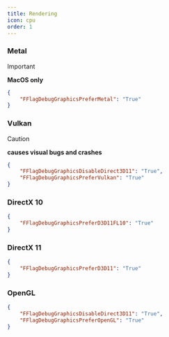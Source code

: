```yaml
---
title: Rendering
icon: cpu
order: 1
---
```


### Metal
> [!IMPORTANT]
> **MacOS only**
```json
{
    "FFlagDebugGraphicsPreferMetal": "True"
}
```
### Vulkan
> [!CAUTION]
> **causes visual bugs and crashes**
```json
{
    "FFlagDebugGraphicsDisableDirect3D11": "True",
    "FFlagDebugGraphicsPreferVulkan": "True"
}
```
### DirectX 10
```json
{
    "FFlagDebugGraphicsPreferD3D11FL10": "True"
}
```
### DirectX 11
```json
{
    "FFlagDebugGraphicsPreferD3D11": "True"
}
```
### OpenGL
```json
{
    "FFlagDebugGraphicsDisableDirect3D11": "True",
    "FFlagDebugGraphicsPreferOpenGL": "True"
}
```